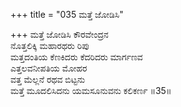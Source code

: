 +++
title = "035 ಮತ್ತೆ ಜೋಡಿಸಿ"

+++
ಮತ್ತೆ ಜೋಡಿಸಿ ಕೌರವೇಂದ್ರನ  
ನೊತ್ತಲಿಕ್ಕಿ ಮಹಾರಥರು ರಿಪು  
ಮತ್ತದಂತಿಯ ಕೆಣಕಿದರು ಕೆದರಿದರು ಮಾರ್ಗಣವ  
ಎತ್ತಲವನೀಪತಿಯ ಮೋಹರ  
ವತ್ತ ಮೆಲ್ಲನೆ ರಥವ ಬಿಟ್ಟನು  
ಮತ್ತೆ ಮೂದಲಿಸಿದನು ಯಮಸೂನುವನು ಕಲಿಕರ್ಣ      ॥35॥